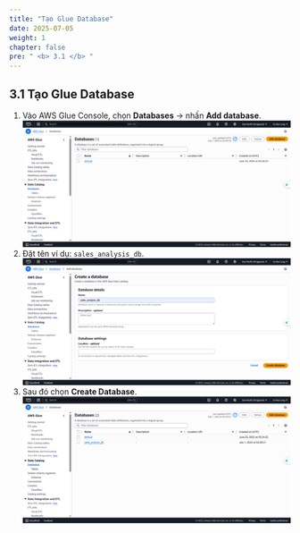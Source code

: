 ```yaml
---
title: "Tạo Glue Database"
date: 2025-07-05
weight: 1
chapter: false
pre: " <b> 3.1 </b> "
---
```


## 3.1 Tạo Glue Database

1. Vào AWS Glue Console, chọn **Databases** → nhấn **Add database**.
![Glue](../../../images/03/031/1.png?featherlight=false&width=90pc)
2. Đặt tên ví dụ: `sales_analysis_db`.
![Glue](../../../images/03/031/2.png?featherlight=false&width=90pc)
3. Sau đó chọn **Create Database**.
![Glue](../../../images/03/031/3.png?featherlight=false&width=90pc)

